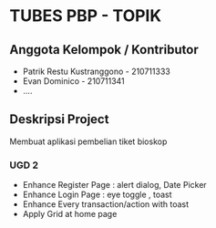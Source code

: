 # TUBES PBP - TOPIK 

## Anggota Kelompok / Kontributor
- Patrik Restu Kustranggono - 210711333
- Evan Dominico - 210711341
- ....

## Deskripsi Project

Membuat aplikasi pembelian tiket bioskop

### UGD 2

- Enhance Register Page : alert dialog, Date Picker
- Enhance Login Page :  eye toggle , toast
- Enhance Every transaction/action with toast
- Apply Grid at home page
